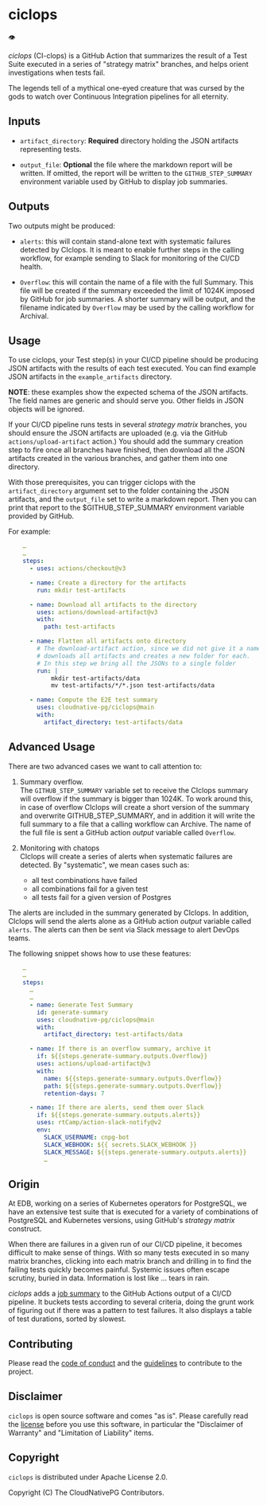 # ciclops

👁️

*ciclops* (CI-clops) is a GitHub Action that summarizes the result of a Test
Suite executed in a series of "strategy matrix" branches, and helps orient
investigations when tests fail.

The legends tell of a mythical one-eyed creature that was cursed by the gods to
watch over Continuous Integration pipelines for all eternity.

## Inputs

- `artifact_directory`: **Required** directory holding the
  JSON artifacts representing tests.

- `output_file`: **Optional** the file where the markdown report will be
  written. If omitted, the report will be written to the `GITHUB_STEP_SUMMARY`
  environment variable used by GitHub to display job summaries.

## Outputs

Two outputs might be produced:

- `alerts`: this will contain stand-alone text with systematic failures
  detected by CIclops. It is meant to enable further steps in the calling
  workflow, for example sending to Slack for monitoring of the CI/CD health.

- `Overflow`: this will contain the name of a file with the full Summary. This
  file will be created if the summary exceeded the limit of 1024K imposed by
  GitHub for job summaries. A shorter summary will be output, and the filename
  indicated by `Overflow` may be used by the calling workflow for Archival.

## Usage

To use ciclops, your Test step(s) in your CI/CD pipeline should be producing
JSON artifacts with the results of each test executed.
You can find example JSON artifacts in the `example_artifacts` directory.

**NOTE**: these examples show the expected schema of the JSON artifacts. The
field names are generic and should serve you. Other fields in JSON objects will
be ignored.

If your CI/CD pipeline runs tests in several *strategy matrix* branches, you
should ensure the JSON artifacts are uploaded (e.g. via the GitHub
`actions/upload-artifact` action.)
You should add the summary creation step to fire once all branches have
finished, then download all the JSON artifacts created in the various branches,
and gather them into one directory.

With those prerequisites, you can trigger ciclops with the `artifact_directory`
argument set to the folder containing the JSON artifacts, and the `output_file`
set to write a markdown report. Then you can print that report to the
$GITHUB_STEP_SUMMARY environment variable provided by GitHub.

For example:

``` yaml
    …
    …
    steps:
      - uses: actions/checkout@v3

      - name: Create a directory for the artifacts
        run: mkdir test-artifacts

      - name: Download all artifacts to the directory
        uses: actions/download-artifact@v3
        with:
          path: test-artifacts

      - name: Flatten all artifacts onto directory
        # The download-artifact action, since we did not give it a name,
        # downloads all artifacts and creates a new folder for each.
        # In this step we bring all the JSONs to a single folder
        run: |
            mkdir test-artifacts/data
            mv test-artifacts/*/*.json test-artifacts/data

      - name: Compute the E2E test summary
        uses: cloudnative-pg/ciclops@main
        with:
          artifact_directory: test-artifacts/data
```

## Advanced Usage

There are two advanced cases we want to call attention to:

1. Summary overflow. \
  The `GITHUB_STEP_SUMMARY` variable set to receive the CIclops summary will
  overflow if the summary is bigger than 1024K. To work around this, in case of
  overflow CIclops will create a short version of the summary and overwrite
  GITHUB_STEP_SUMMARY, and in addition it will write the full summary to a file
  that a calling workflow can Archive.
  The name of the full file is sent a GitHub action *output* variable
  called `Overflow`.

2. Monitoring with chatops \
  CIclops will create a series of alerts when systematic failures are detected.
  By "systematic", we mean cases such as:

    - all test combinations have failed
    - all combinations fail for a given test
    - all tests fail for a given version of Postgres
  
  The alerts are included in the summary generated by CIclops. In addition,
  CIclops will send the alerts alone as a GitHub action *output* variable
  called `alerts`.
  The alerts can then be sent via Slack message to alert DevOps teams.

The following snippet shows how to use these features:

``` yaml
    …
    …
    steps:
      …
      …
      - name: Generate Test Summary
        id: generate-summary
        uses: cloudnative-pg/ciclops@main
        with:
          artifact_directory: test-artifacts/data

      - name: If there is an overflow summary, archive it
        if: ${{steps.generate-summary.outputs.Overflow}}
        uses: actions/upload-artifact@v3
        with:
          name: ${{steps.generate-summary.outputs.Overflow}}
          path: ${{steps.generate-summary.outputs.Overflow}}
          retention-days: 7

      - name: If there are alerts, send them over Slack
        if: ${{steps.generate-summary.outputs.alerts}}
        uses: rtCamp/action-slack-notify@v2
        env:
          SLACK_USERNAME: cnpg-bot
          SLACK_WEBHOOK: ${{ secrets.SLACK_WEBHOOK }}
          SLACK_MESSAGE: ${{steps.generate-summary.outputs.alerts}}
          …
```

## Origin

At EDB, working on a series of Kubernetes operators for PostgreSQL, we have an
extensive test suite that is executed for a variety of combinations of
PostgreSQL and Kubernetes versions, using GitHub's *strategy matrix* construct.

When there are failures in a given run of our CI/CD pipeline, it becomes
difficult to make sense of things. With so many tests executed in so many matrix
branches, clicking into each matrix branch and drilling in to find the failing
tests quickly becomes painful.
Systemic issues often escape scrutiny, buried in data. Information is lost
like … tears in rain.

*ciclops* adds a
[job summary](https://github.blog/2022-05-09-supercharging-github-actions-with-job-summaries/)
to the GitHub Actions output of a CI/CD pipeline. It buckets tests according to
several criteria, doing the grunt work of figuring out if there was a
pattern to test failures.
It also displays a table of test durations, sorted by slowest.

## Contributing

Please read the [code of conduct](CODE_OF_CONDUCT.md) and the
[guidelines](CONTRIBUTING.md) to contribute to the project.

## Disclaimer

`ciclops` is open source software and comes "as is". Please carefully
read the [license](LICENSE) before you use this software, in particular
the "Disclaimer of Warranty" and "Limitation of Liability" items.

## Copyright

`ciclops` is distributed under Apache License 2.0.

Copyright (C) The CloudNativePG Contributors.
